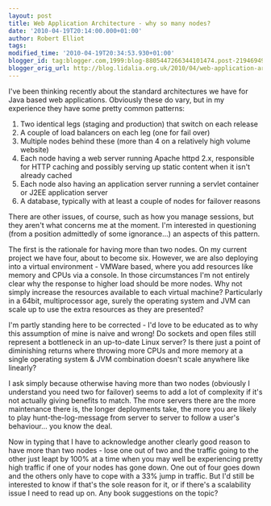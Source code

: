 ```yaml
---
layout: post
title: Web Application Architecture - why so many nodes?
date: '2010-04-19T20:14:00.000+01:00'
author: Robert Elliot
tags: 
modified_time: '2010-04-19T20:34:53.930+01:00'
blogger_id: tag:blogger.com,1999:blog-8805447266344101474.post-2194694910282934210
blogger_orig_url: http://blog.lidalia.org.uk/2010/04/web-application-architecture-why-so.html
---
```


I've been thinking recently about the standard architectures we have for Java based web applications. Obviously these do vary, but in my experience they have some pretty common patterns:
<ol><li>Two identical legs (staging and production) that switch on each release</li><li>A couple of load balancers on each leg (one for fail over)</li><li>Multiple nodes behind these (more than 4 on a relatively high volume website)</li><li>Each node having a web server running Apache httpd 2.x, responsible for HTTP caching and possibly serving up static content when it isn't already cached</li><li>Each node also having an application server running a servlet container or J2EE application server</li><li>A database, typically with at least a couple of nodes for failover reasons</li></ol>
There are other issues, of course, such as how you manage sessions, but they aren't what concerns me at the moment. I'm interested in questioning (from a position admittedly of some ignorance...) an aspects of this pattern.

The first is the rationale for having more than two nodes. On my current project we have four, about to become six. However, we are also deploying into a virtual environment - VMWare based, where you add resources like memory and CPUs via a console. In those circumstances I'm not entirely clear why the response to higher load should be more nodes. Why not simply increase the resources available to each virtual machine? Particularly in a 64bit, multiprocessor age, surely the operating system and JVM can scale up to use the extra resources as they are presented?

I'm partly standing here to be corrected - I'd love to be educated as to why this assumption of mine is naive and wrong! Do sockets and open files still represent a bottleneck in an up-to-date Linux server? Is there just a point of diminishing returns where throwing more CPUs and more memory at a single operating system & JVM combination doesn't scale anywhere like linearly?

I ask simply because otherwise having more than two nodes (obviously I understand you need two for failover) seems to add a lot of complexity if it's not actually giving benefits to match. The more servers there are the more maintenance there is, the longer deployments take, the more you are likely to play hunt-the-log-message from server to server to follow a user's behaviour... you know the deal.

Now in typing that I have to acknowledge another clearly good reason to have more than two nodes - lose one out of two and the traffic going to the other just leapt by 100% at a time when you may well be experiencing pretty high traffic if one of your nodes has gone down. One out of four goes down and the others only have to cope with a 33% jump in traffic. But I'd still be interested to know if that's the sole reason for it, or if there's a scalability issue I need to read up on. Any book suggestions on the topic?
